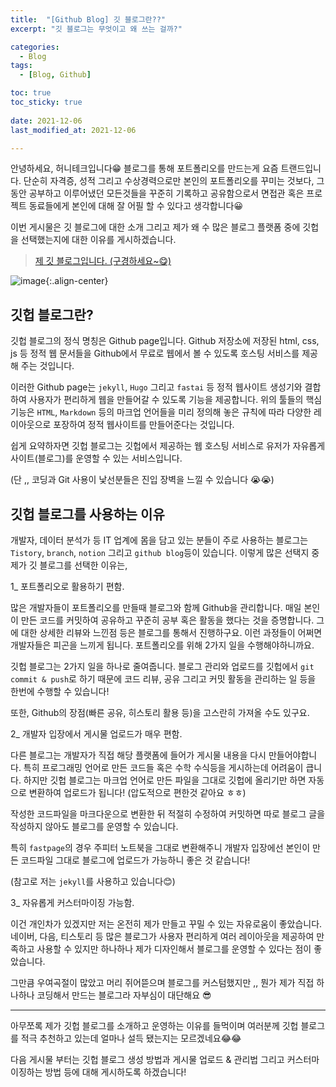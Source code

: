 ```yaml
---
title:  "[Github Blog] 깃 블로그란??" 
excerpt: "깃 블로그는 무엇이고 왜 쓰는 걸까?"

categories:
  - Blog
tags:
  - [Blog, Github]

toc: true
toc_sticky: true
 
date: 2021-12-06
last_modified_at: 2021-12-06

---
```


안녕하세요, 허니테크입니다😁 블로그를 통해 포트폴리오를 만드는게 요즘 트랜드입니다. 단순히 자격증, 성적 그리고 수상경력으로만 본인의 포트폴리오를 꾸미는 것보다, 그동안 공부하고 이루어냈던 모든것들을 꾸준히 기록하고 공유함으로서 면접관 혹은 프로젝트 동료들에게 본인에 대해 잘 어필 할 수 있다고 생각합니다😀

이번 게시물은 깃 블로그에 대한 소개 그리고 제가 왜 수 많은 블로그 플랫폼 중에 깃헙을 선택했는지에 대한 이유를 게시하겠습니다. 

> [제 깃 블로그입니다. (구경하세요~😋)](https://heoni00.github.io/)

![image](https://user-images.githubusercontent.com/67791317/144755007-449063c7-293d-4097-82be-0f4cef0929f8.png){:.align-center}


## 깃헙 블로그란?

깃헙 블로그의 정식 명칭은 Github page입니다. Github 저장소에 저장된 html, css, js 등 정적 웹 문서들을 Github에서 무료로 웹에서 볼 수 있도록 호스팅 서비스를 제공해 주는 것입니다. 

이러한 Github page는 `jekyll`, `Hugo` 그리고 `fastai` 등 정적 웹사이트 생성기와 결합하여 사용자가 편리하게 웹을 만들어갈 수 있도록 기능을 제공합니다. 위의 툴들의 핵심 기능은 `HTML`, `Markdown` 등의 마크업 언어들을 미리 정의해 놓은 규칙에 따라 다양한 레이아웃으로 포장하여 정적 웹사이트를 만들어준다는 것입니다. 

쉽게 요약하자면 깃헙 블로그는 깃헙에서 제공하는 웹 호스팅 서비스로 유저가 자유롭게 사이트(블로그)를 운영할 수 있는 서비스입니다. 

(단 ,, 코딩과 Git 사용이 낯선분들은 진입 장벽을 느낄 수 있습니다 😭😭)


## 깃헙 블로그를 사용하는 이유

개발자, 데이터 분석가 등 IT 업계에 몸을 담고 있는 분들이 주로 사용하는 블로그는 `Tistory`, `branch`, `notion` 그리고 `github blog`등이 있습니다. 이렇게 많은 선택지 중 제가 깃 블로그를 선택한 이유는, 

1_ 포트폴리오로 활용하기 편함. 

많은 개발자들이 포트폴리오를 만들때 블로그와 함께 Github을 관리합니다. 매일 본인이 만든 코드를 커밋하여 공유하고 꾸준히 공부 혹은 활동을 했다는 것을 증명합니다. 그에 대한 상세한 리뷰와 느낀점 등은 블로그를 통해서 진행하구요. 이런 과정들이 어쩌면 개발자들은 피곤을 느끼게 됩니다. 포트폴리오를 위해 2가지 일을 수행해야하니까요. 

깃헙 블로그는 2가지 일을 하나로 줄여줍니다. 블로그 관리와 업로드를 깃헙에서 `git commit & push`로 하기 때문에 코드 리뷰, 공유 그리고 커밋 활동을 관리하는 일 등을 한번에 수행할 수 있습니다! 

또한, Github의 장점(빠른 공유, 히스토리 활용 등)을 고스란히 가져올 수도 있구요.

2_ 개발자 입장에서 게시물 업로드가 매우 편함. 

다른 블로그는 개발자가 직접 해당 플랫폼에 들어가 게시물 내용을 다시 만들어야합니다. 특히 프로그래밍 언어로 만든 코드들 혹은 수학 수식등을 게시하는데 어려움이 큽니다. 하지만 깃헙 블로그는 마크업 언어로 만든 파일을 그대로 깃헙에 올리기만 하면 자동으로 변환하여 업로드가 됩니다! (압도적으로 편한것 같아요 ㅎㅎ)

작성한 코드파일을 마크다운으로 변환한 뒤 적절히 수정하여 커밋하면 따로 블로그 글을 작성하지 않아도 블로그를 운영할 수 있습니다. 

특히 `fastpage`의 경우 주피터 노트북을 그대로 변환해주니 개발자 입장에선 본인이 만든 코드파일 그대로 블로그에 업로드가 가능하니 좋은 것 같습니다! 

(참고로 저는 `jekyll`를 사용하고 있습니다😊)

3_ 자유롭게 커스터마이징 가능함. 

이건 개인차가 있겠지만 저는 온전히 제가 만들고 꾸밀 수 있는 자유로움이 좋았습니다. 네이버, 다음, 티스토리 등 많은 블로그가 사용자 편리하게 여러 레이아웃을 제공하여 만족하고 사용할 수 있지만 하나하나 제가 디자인해서 블로그를 운영할 수 있다는 점이 좋았습니다. 

그만큼 우여곡절이 많았고 머리 쥐어뜯으며 블로그를 커스텀했지만 ,, 뭔가 제가 직접 하나하나 코딩해서 만드는 블로그라 자부심이 대단해요 😎


------

아무쪼록 제가 깃헙 블로그를 소개하고 운영하는 이유를 들먹이며 여러분께 깃헙 블로그를 적극 추천하고 있는데 얼마나 설득 됐는지는 모르겠네요😂😂

다음 게시물 부터는 깃헙 블로그 생성 방법과 게시물 업로드 & 관리법 그리고 커스터마이징하는 방법 등에 대해 게시하도록 하겠습니다! 